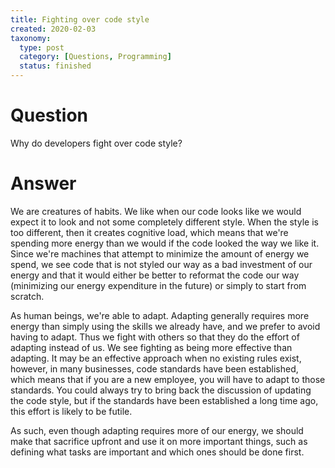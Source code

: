 ```yaml
---
title: Fighting over code style
created: 2020-02-03
taxonomy:
  type: post
  category: [Questions, Programming]
  status: finished
---
```


# Question
Why do developers fight over code style?

# Answer
We are creatures of habits. We like when our code looks like we would expect it to look and not some completely different style. When the style is too different, then it creates cognitive load, which means that we're spending more energy than we would if the code looked the way we like it. Since we're machines that attempt to minimize the amount of energy we spend, we see code that is not styled our way as a bad investment of our energy and that it would either be better to reformat the code our way (minimizing our energy expenditure in the future) or simply to start from scratch.

As human beings, we're able to adapt. Adapting generally requires more energy than simply using the skills we already have, and we prefer to avoid having to adapt. Thus we fight with others so that they do the effort of adapting instead of us. We see fighting as being more effective than adapting. It may be an effective approach when no existing rules exist, however, in many businesses, code standards have been established, which means that if you are a new employee, you will have to adapt to those standards. You could always try to bring back the discussion of updating the code style, but if the standards have been established a long time ago, this effort is likely to be futile.

As such, even though adapting requires more of our energy, we should make that sacrifice upfront and use it on more important things, such as defining what tasks are important and which ones should be done first.
